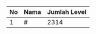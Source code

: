 | No | Nama            | Jumlah Level |
|----|-----------------|--------------|
| 1  | #    |    2314        |
